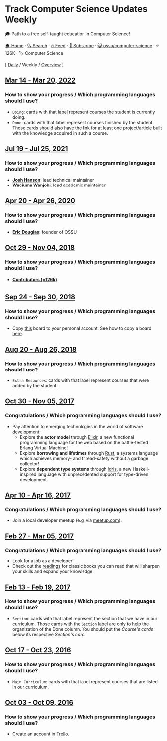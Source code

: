 # Track Computer Science Updates Weekly

:mortar_board: Path to a free self-taught education in Computer Science!

[🏠 Home](/README.md) · [🔍 Search](https://test.trackawesomelist.com/search/) · [🔥 Feed](https://test.trackawesomelist.com/ossu/computer-science/week/rss.xml) · [📮 Subscribe](https://trackawesomelist.us17.list-manage.com/subscribe?u=d2f0117aa829c83a63ec63c2f&id=36a103854c) · [😺 ossu/computer-science](https://github.com/ossu/computer-science) · ⭐ 126K · 🏷️ Computer Science

[ [Daily](/content/ossu/computer-science/README.md) / Weekly / [Overview](/content/ossu/computer-science/readme/README.md) ]

## [Mar 14 - Mar 20, 2022](/content/2022/11/README.md)

### How to show your progress / Which programming languages should I use?

*   `Doing`: cards with that label represent courses the student is currently doing.
*   `Done`: cards with that label represent courses finished by the student.
    Those cards should also have the link for at least one project/article built with the knowledge acquired in such a course.

## [Jul 19 - Jul 25, 2021](/content/2021/29/README.md)

### How to show your progress / Which programming languages should I use?

*   **[Josh Hanson](https://github.com/joshmhanson)**: lead technical maintainer
*   **[Waciuma Wanjohi](https://github.com/waciumawanjohi)**: lead academic maintainer

## [Apr 20 - Apr 26, 2020](/content/2020/16/README.md)

### How to show your progress / Which programming languages should I use?

*   **[Eric Douglas](https://github.com/ericdouglas)**: founder of OSSU

## [Oct 29 - Nov 04, 2018](/content/2018/44/README.md)

### How to show your progress / Which programming languages should I use?

*   **[Contributors (⭐126k)](https://github.com/ossu/computer-science/graphs/contributors)**

## [Sep 24 - Sep 30, 2018](/content/2018/39/README.md)

### How to show your progress / Which programming languages should I use?

*   Copy [this](https://trello.com/b/IScNSzsI/ossu-compsci) board to your personal account.
    See how to copy a board [here](https://help.trello.com/article/802-copying-cards-lists-or-boards).

## [Aug 20 - Aug 26, 2018](/content/2018/34/README.md)

### How to show your progress / Which programming languages should I use?

*   `Extra Resources`: cards with that label represent courses that were added by the student.

## [Oct 30 - Nov 05, 2017](/content/2017/44/README.md)

### Congratulations / Which programming languages should I use?

*   Pay attention to emerging technologies in the world of software development:
    *   Explore the **actor model** through [Elixir](https://elixir-lang.org/), a new functional programming language for the web based on the battle-tested Erlang Virtual Machine!
    *   Explore **borrowing and lifetimes** through [Rust](https://www.rust-lang.org/), a systems language which achieves memory- and thread-safety without a garbage collector!
    *   Explore **dependent type systems** through [Idris](https://www.idris-lang.org/), a new Haskell-inspired language with unprecedented support for type-driven development.

## [Apr 10 - Apr 16, 2017](/content/2017/15/README.md)

### Congratulations / Which programming languages should I use?

*   Join a local developer meetup (e.g. via [meetup.com](https://www.meetup.com/)).

## [Feb 27 - Mar 05, 2017](/content/2017/9/README.md)

### Congratulations / Which programming languages should I use?

*   Look for a job as a developer!
*   Check out the [readings](https://github.com/ossu/computer-science/blob/master/README.md/extras/readings.md) for classic books you can read that will sharpen your skills and expand your knowledge.

## [Feb 13 - Feb 19, 2017](/content/2017/7/README.md)

### How to show your progress / Which programming languages should I use?

*   `Section`: cards with that label represent the section that we have in our curriculum.
    Those cards with the `Section` label are only to help the organization of the Done column.
    You should put the *Course's cards* below its respective *Section's card*.

## [Oct 17 - Oct 23, 2016](/content/2016/42/README.md)

### How to show your progress / Which programming languages should I use?

*   `Main Curriculum`: cards with that label represent courses that are listed in our curriculum.

## [Oct 03 - Oct 09, 2016](/content/2016/40/README.md)

### How to show your progress / Which programming languages should I use?

*   Create an account in [Trello](https://trello.com/).